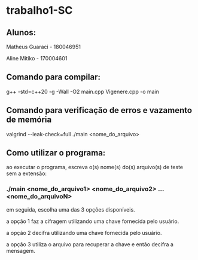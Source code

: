 # trabalho1-SC

## Alunos:
Matheus Guaraci - 180046951

Aline Mitiko - 170004601

## Comando para compilar:
g++ -std=c++20 -g -Wall -O2 main.cpp Vigenere.cpp -o main

## Comando para verificação de erros e vazamento de memória
valgrind --leak-check=full ./main <nome_do_arquivo>

## Como utilizar o programa:
ao executar o programa, escreva o(s) nome(s) do(s) arquivo(s) de teste sem a extensão:

### ./main <nome_do_arquivo1> <nome_do_arquivo2> ... <nome_do_arquivoN>

em seguida, escolha uma das 3 opções disponíveis.


a opção 1 faz a cifragem utilizando uma chave fornecida pelo usuário.


a opção 2 decifra utilizando uma chave fornecida pelo usuário.


a opção 3 utiliza o arquivo para recuperar a chave e então decifra a mensagem.
